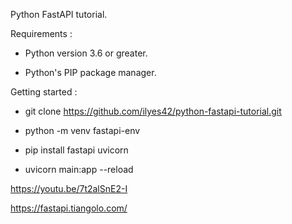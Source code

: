 Python FastAPI tutorial.

Requirements :

- Python version 3.6 or greater.

- Python's PIP package manager.

Getting started :

- git clone https://github.com/ilyes42/python-fastapi-tutorial.git

- python -m venv fastapi-env

- pip install fastapi uvicorn

- uvicorn main:app --reload

https://youtu.be/7t2alSnE2-I

https://fastapi.tiangolo.com/
